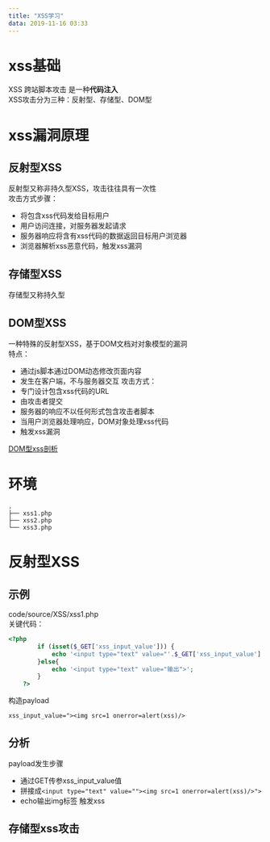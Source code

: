 ```yaml
---
title: "XSS学习"
data: 2019-11-16 03:33
---
```

# xss基础
XSS 跨站脚本攻击 是一种**代码注入**  
XSS攻击分为三种：反射型、存储型、DOM型

# xss漏洞原理

## 反射型XSS
反射型又称非持久型XSS，攻击往往具有一次性  
攻击方式步骤：  
- 将包含xss代码发给目标用户
- 用户访问连接，对服务器发起请求
- 服务器响应将含有xss代码的数据返回目标用户浏览器
- 浏览器解析xss恶意代码，触发xss漏洞

## 存储型XSS
存储型又称持久型

## DOM型XSS
一种特殊的反射型XSS，基于DOM文档对对象模型的漏洞  
特点：  
- 通过js脚本通过DOM动态修改页面内容
- 发生在客户端，不与服务器交互
攻击方式：
- 专门设计包含xss代码的URL
- 由攻击者提交
- 服务器的响应不以任何形式包含攻击者脚本
- 当用户浏览器处理响应，DOM对象处理xss代码
- 触发xss漏洞

[DOM型xss剖析](https://blog.csdn.net/Bul1et/article/details/85091020)

# 环境
```
.
├── xss1.php
├── xss2.php
└── xss3.php
```

# 反射型XSS
## 示例
code/source/XSS/xss1.php  
关键代码：
```php
<?php
		if (isset($_GET['xss_input_value'])) {
			echo '<input type="text" value="'.$_GET['xss_input_value'].'">';
		}else{
			echo '<input type="text" value="输出">';
		}
	?>
```
构造payload
```
xss_input_value="><img src=1 onerror=alert(xss)/>
```
## 分析
payload发生步骤
- 通过GET传参xss_input_value值
- 拼接成`<input type="text" value=""><img src=1 onerror=alert(xss)/>">`
- echo输出img标签 触发xss

## 存储型xss攻击
